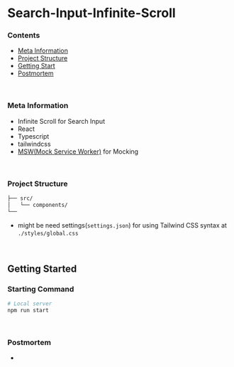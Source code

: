 # **Search-Input-Infinite-Scroll**

### **Contents**

- [Meta Information](#Meta-Information)
- [Project Structure](#Project-structure)
- [Getting Start](#Getting-Start)
- [Postmortem](#Postmortem)

</br>

### **Meta Information**

- Infinite Scroll for Search Input
- React
- Typescript
- tailwindcss
- [MSW(Mock Service Worker)](https://mswjs.io/) for Mocking

</br>

### **Project Structure**

```bash
├── src/
│   └── components/
└──
```

- might be need settings(`settings.json`) for using Tailwind CSS syntax at `./styles/global.css`

</br>

## **Getting Started**

### **Starting Command**

```bash
# Local server
npm run start
```

</br>

### **Postmortem**

-
